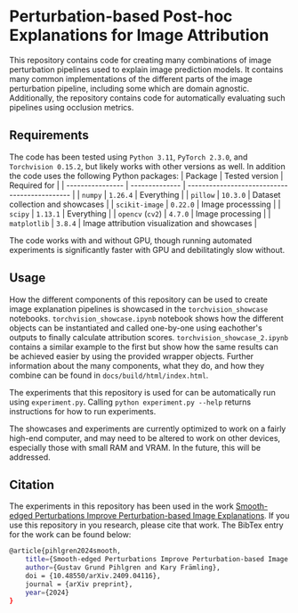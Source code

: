 # Perturbation-based Post-hoc Explanations for Image Attribution

This repository contains code for creating many combinations of image perturbation pipelines used to explain image prediction models.
It contains many common implementations of the different parts of the image perturbation pipeline, including some which are domain agnostic.
Additionally, the repository contains code for automatically evaluating such pipelines using occlusion metrics.

## Requirements

The code has been tested using `Python 3.11`, `PyTorch 2.3.0`, and `Torchvision 0.15.2`, but likely works with other versions as well.
In addition the code uses the following Python packages:
| Package          | Tested version | Required for                                  |
| ---------------- | -------------- | --------------------------------------------- |
| `numpy`          | `1.26.4`       | Everything                                    |
| `pillow`         | `10.3.0`       | Dataset collection and showcases              |
| `scikit-image`   | `0.22.0`       | Image processsing                             |
| `scipy`          | `1.13.1`       | Everything                                    |
| `opencv` (`cv2`) | `4.7.0`        | Image processing                              |
| `matplotlib`     | `3.8.4`        | Image attribution visualization and showcases |

The code works with and without GPU, though running automated experiments is significantly faster with GPU and debilitatingly slow without.

## Usage

How the different components of this repository can be used to create image explanation pipelines is showcased in the `torchvision_showcase` notebooks.
`torchvision_showcase.ipynb` notebook shows how the different objects can be instantiated and called one-by-one using eachother's outputs to finally calculate attribution scores.
`torchvision_showcase_2.ipynb` contains a similar example to the first but show how the same results can be achieved easier by using the provided wrapper objects.
Further information about the many components, what they do, and how they combine can be found in `docs/build/html/index.html`.

The experiments that this repository is used for can be automatically run using `experiment.py`.
Calling `python experiment.py --help` returns instructions for how to run experiments.


The showcases and experiments are currently optimized to work on a fairly high-end computer, and may need to be altered to work on other devices, especially those with small RAM and VRAM.
In the future, this will be addressed.

## Citation

The experiments in this repository has been used in the work [Smooth-edged Perturbations Improve Perturbation-based Image Explanations](https://arxiv.org/abs/2409.04116).
If you use this repository in you research, please cite that work.
The BibTex entry for the work can be found below:

```bash
@article{pihlgren2024smooth,
    title={Smooth-edged Perturbations Improve Perturbation-based Image Explanations},
    author={Gustav Grund Pihlgren and Kary Främling},
    doi = {10.48550/arXiv.2409.04116},
    journal = {arXiv preprint},
    year={2024}
}
```